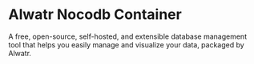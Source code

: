 # Alwatr Nocodb Container

A free, open-source, self-hosted, and extensible database management tool that helps you easily manage and visualize your data, packaged by Alwatr.
